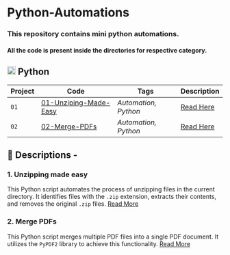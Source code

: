 # Python-Automations

### This repository contains mini python automations.

#### All the code is present inside the directories for respective category.

## <img alt="Python Logo" width="20px" src="https://cdn.jsdelivr.net/gh/devicons/devicon/icons/python/python-original.svg" /> Python
| Project | Code | Tags | Description |
| --- | --- | --- | --- |
| `01` | [01-Unziping-Made-Easy](https://github.com/vaibhav-goklani/Python-Automations/blob/main/01-Unziping-Made-Easy/README.md) | *Automation, Python* | [Read Here](#1-unzipping-made-easy) |
| `02` | [02-Merge-PDFs](https://github.com/vaibhav-goklani/Python-Automations/blob/main/02-Merge-PDFs/README.md) | *Automation, Python* | [Read Here](#2-merge-pdfs) |

## :page_with_curl: Descriptions -

### 1. Unzipping made easy

This Python script automates the process of unzipping files in the current directory. It identifies files with the `.zip` extension, extracts their contents, and removes the original `.zip` files.
[Read More](https://github.com/vaibhav-goklani/Python-Automations/blob/main/01-Unziping-Made-Easy/README.md)

### 2. Merge PDFs

This Python script merges multiple PDF files into a single PDF document. It utilizes the `PyPDF2` library to achieve this functionality.
[Read More](https://github.com/vaibhav-goklani/Python-Automations/blob/main/02-Merge-PDFs/README.md)